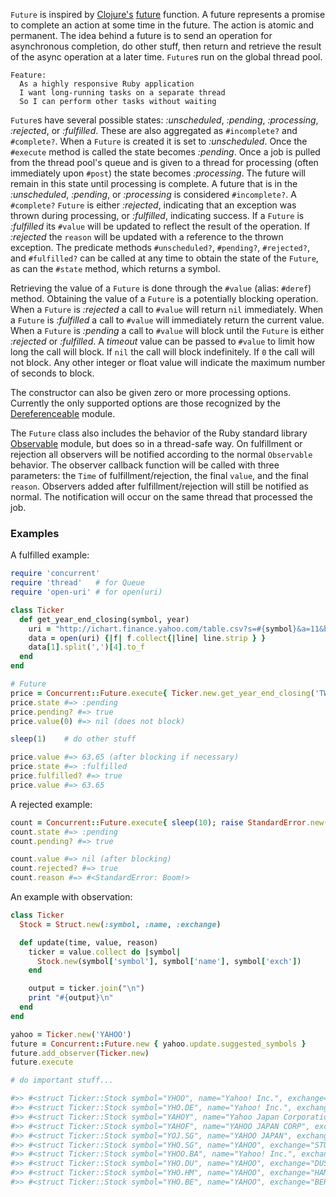`Future` is inspired by [Clojure's](http://clojure.org/) [future](http://clojuredocs.org/clojure_core/clojure.core/future) function. A future represents a promise to complete an action at some time in the future. The action is atomic and permanent. The idea behind a future is to send an operation for asynchronous completion, do other stuff, then return and retrieve the result of the async operation at a later time. `Future`s run on the global thread pool.

```cucumber
Feature:
  As a highly responsive Ruby application
  I want long-running tasks on a separate thread
  So I can perform other tasks without waiting
```

`Future`s have several possible states: *:unscheduled*, *:pending*, *:processing*, *:rejected*, or *:fulfilled*. These are also aggregated as `#incomplete?` and `#complete?`. When a `Future` is created it is set to *:unscheduled*. Once the `#execute` method is called the state becomes *:pending*. Once a job is pulled from the thread pool's queue and is given to a thread for processing (often immediately upon `#post`) the state becomes *:processing*. The future will remain in this state until processing is complete. A future that is in the *:unscheduled*, *:pending*, or *:processing* is considered `#incomplete?`. A `#complete?` `Future` is either *:rejected*, indicating that an exception was thrown during processing, or *:fulfilled*, indicating success. If a `Future` is *:fulfilled* its `#value` will be updated to reflect the result of the operation. If *:rejected* the `reason` will be updated with a reference to the thrown exception. The predicate methods `#unscheduled?`, `#pending?`, `#rejected?`, and `#fulfilled?` can be called at any time to obtain the state of the `Future`, as can the `#state` method, which returns a symbol.

Retrieving the value of a `Future` is done through the `#value` (alias: `#deref`) method. Obtaining the value of a `Future` is a potentially blocking operation. When a `Future` is *:rejected* a call to `#value` will return `nil` immediately. When a `Future` is *:fulfilled* a call to `#value` will immediately return the current value. When a `Future` is *:pending* a call to `#value` will block until the `Future` is either *:rejected* or *:fulfilled*. A *timeout* value can be passed to `#value` to limit how long the call will block. If `nil` the call will block indefinitely. If `0` the call will not block. Any other integer or float value will indicate the maximum number of seconds to block.

The constructor can also be given zero or more processing options. Currently the only supported options are those recognized by the [Dereferenceable](Dereferenceable) module.

The `Future` class also includes the behavior of the Ruby standard library [Observable](http://ruby-doc.org/stdlib-2.0/libdoc/observer/rdoc/Observable.html) module, but does so in a thread-safe way. On fulfillment or rejection all observers will be notified according to the normal `Observable` behavior. The observer callback function will be called with three parameters: the `Time` of fulfillment/rejection, the final `value`, and the final `reason`. Observers added after fulfillment/rejection will still be notified as normal. The notification will occur on the same thread that processed the job.

### Examples

A fulfilled example:

```ruby
require 'concurrent'
require 'thread'   # for Queue
require 'open-uri' # for open(uri)

class Ticker
  def get_year_end_closing(symbol, year)
    uri = "http://ichart.finance.yahoo.com/table.csv?s=#{symbol}&a=11&b=01&c=#{year}&d=11&e=31&f=#{year}&g=m"
    data = open(uri) {|f| f.collect{|line| line.strip } }
    data[1].split(',')[4].to_f
  end
end

# Future
price = Concurrent::Future.execute{ Ticker.new.get_year_end_closing('TWTR', 2013) }
price.state #=> :pending
price.pending? #=> true
price.value(0) #=> nil (does not block)

sleep(1)    # do other stuff

price.value #=> 63.65 (after blocking if necessary)
price.state #=> :fulfilled
price.fulfilled? #=> true
price.value #=> 63.65
```



A rejected example:

```ruby
count = Concurrent::Future.execute{ sleep(10); raise StandardError.new("Boom!") }
count.state #=> :pending
count.pending? #=> true

count.value #=> nil (after blocking)
count.rejected? #=> true
count.reason #=> #<StandardError: Boom!>
```





An example with observation:

```ruby
class Ticker
  Stock = Struct.new(:symbol, :name, :exchange)

  def update(time, value, reason)
    ticker = value.collect do |symbol|
      Stock.new(symbol['symbol'], symbol['name'], symbol['exch'])
    end

    output = ticker.join("\n")
    print "#{output}\n"
  end
end

yahoo = Ticker.new('YAHOO')
future = Concurrent::Future.new { yahoo.update.suggested_symbols }
future.add_observer(Ticker.new)
future.execute

# do important stuff...

#>> #<struct Ticker::Stock symbol="YHOO", name="Yahoo! Inc.", exchange="NMS">
#>> #<struct Ticker::Stock symbol="YHO.DE", name="Yahoo! Inc.", exchange="GER">
#>> #<struct Ticker::Stock symbol="YAHOY", name="Yahoo Japan Corporation", exchange="PNK">
#>> #<struct Ticker::Stock symbol="YAHOF", name="YAHOO JAPAN CORP", exchange="PNK">
#>> #<struct Ticker::Stock symbol="YOJ.SG", name="YAHOO JAPAN", exchange="STU">
#>> #<struct Ticker::Stock symbol="YHO.SG", name="YAHOO", exchange="STU">
#>> #<struct Ticker::Stock symbol="YHOO.BA", name="Yahoo! Inc.", exchange="BUE">
#>> #<struct Ticker::Stock symbol="YHO.DU", name="YAHOO", exchange="DUS">
#>> #<struct Ticker::Stock symbol="YHO.HM", name="YAHOO", exchange="HAM">
#>> #<struct Ticker::Stock symbol="YHO.BE", name="YAHOO", exchange="BER">
```
